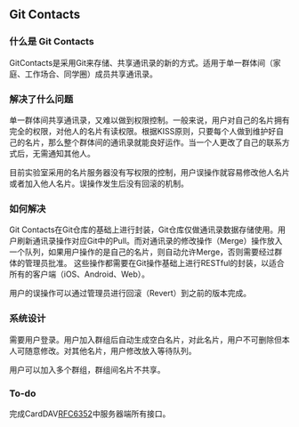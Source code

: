 ## Git Contacts

### 什么是 Git Contacts

GitContacts是采用Git来存储、共享通讯录的新的方式。适用于单一群体间（家庭、工作场合、同学圈）成员共享通讯录。

### 解决了什么问题

单一群体间共享通讯录，又难以做到权限控制。一般来说，用户对自己的名片拥有完全的权限，对他人的名片有读权限。根据KISS原则，只要每个人做到维护好自己的名片，那么整个群体间的通讯录就能良好运作。当一个人更改了自己的联系方式后，无需通知其他人。

目前实验室采用的名片服务器没有写权限的控制，用户误操作就容易修改他人名片或者加入他人名片。误操作发生后没有回滚的机制。

### 如何解决

Git Contacts在Git仓库的基础上进行封装，Git仓库仅做通讯录数据存储使用。用户刷新通讯录操作对应Git中的Pull。而对通讯录的修改操作（Merge）操作放入一个队列，如果用户操作的是自己的名片，则自动允许Merge，否则需要经过群体的管理员批准。
这些操作都需要在Git操作基础上进行RESTful的封装，以适合所有的客户端（iOS、Android、Web）。

用户的误操作可以通过管理员进行回滚（Revert）到之前的版本完成。

### 系统设计

需要用户登录。用户加入群组后自动生成空白名片，对此名片，用户不可删除但本人可随意修改。对其他名片，用户修改放入等待队列。

用户可以加入多个群组，群组间名片不共享。

### To-do

完成CardDAV[RFC6352](http://www.ietf.org/rfc/rfc6352.txt)中服务器端所有接口。